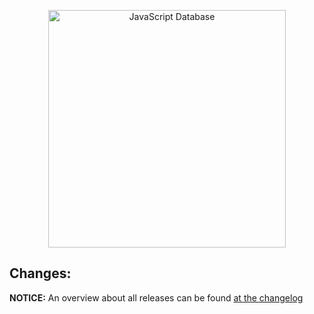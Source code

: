 <p align="center">
            <a href="https://rxdb.info/">
                <img src="https://rxdb.info/files/logo/logo_text.svg" width="380px" alt="JavaScript Database" />
            </a>
        </p>

## Changes:





**NOTICE:** An overview about all releases can be found [at the changelog](https://github.com/pubkey/rxdb/blob/master/CHANGELOG.md)